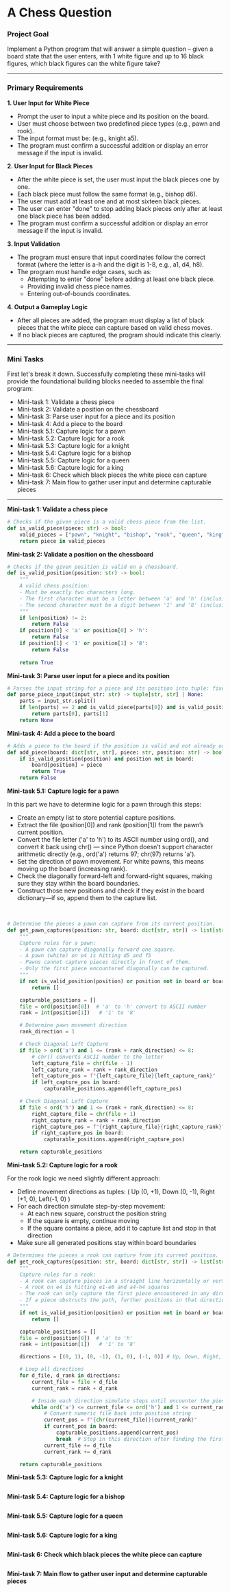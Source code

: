 # A Chess Question

### Project Goal

Implement a Python program that will answer a simple question – given a board state that the user enters, with 1 white figure and up to 16 black figures, which black figures can the white figure take?

---

### Primary Requirements

**1. User Input for White Piece**  
- Prompt the user to input a white piece and its position on the board.  
- User must choose between two predefined piece types (e.g., pawn and rook).  
- The input format must be: (e.g., knight a5).  
- The program must confirm a successful addition or display an error message if the input is invalid.  
   
**2. User Input for Black Pieces** 
- After the white piece is set, the user must input the black pieces one by one.  
- Each black piece must follow the same format (e.g., bishop d6).   
- The user must add at least one and at most sixteen black pieces.  
- The user can enter "done" to stop adding black pieces only after at least one black piece has been added.  
- The program must confirm a successful addition or display an error message if the input is invalid.  
   
**3. Input Validation**  
- The program must ensure that input coordinates follow the correct format (where the letter is a-h and the digit is 1-8, e.g., a1, d4, h8).  
- The program must handle edge cases, such as:
   -    Attempting to enter "done" before adding at least one black piece.
   -    Providing invalid chess piece names.
   -    Entering out-of-bounds coordinates.  

**4. Output a Gameplay Logic**
- After all pieces are added, the program must display a list of black pieces that the white piece can capture based on valid chess moves.  
- If no black pieces are captured, the program should indicate this clearly.  

---

### Mini Tasks

First let's break it down. Successfully completing these mini-tasks will provide the foundational building blocks needed to assemble the final program:

- Mini-task 1: Validate a chess piece
- Mini-task 2: Validate a position on the chessboard
- Mini-task 3: Parse user input for a piece and its position
- Mini-task 4: Add a piece to the board
- Mini-task 5.1: Capture logic for a pawn
- Mini-task 5.2: Capture logic for a rook
- Mini-task 5.3: Capture logic for a knight
- Mini-task 5.4: Capture logic for a bishop
- Mini-task 5.5: Capture logic for a queen
- Mini-task 5.6: Capture logic for a king
- Mini-task 6: Check which black pieces the white piece can capture
- Mini-task 7: Main flow to gather user input and determine capturable pieces

---

**Mini-task 1: Validate a chess piece**

```python
# Checks if the given piece is a valid chess piece from the list.
def is_valid_piece(piece: str) -> bool:
    valid_pieces = ["pawn", "knight", "bishop", "rook", "queen", "king"]
    return piece in valid_pieces
```

**Mini-task 2: Validate a position on the chessboard**

```python
# Checks if the given position is valid on a chessboard.
def is_valid_position(position: str) -> bool:
    """
    A valid chess position:
    - Must be exactly two characters long.
    - The first character must be a letter between 'a' and 'h' (inclusive).
    - The second character must be a digit between '1' and '8' (inclusive).
    """
    if len(position) != 2:
        return False
    if position[0] < 'a' or position[0] > 'h':
        return False    
    if position[1] < '1' or position[1] > '8':
        return False
    
    return True
```

**Mini-task 3: Parse user input for a piece and its position**

```python
# Parses the input string for a piece and its position into tuple: fixed size, ordered collection.
def parse_piece_input(input_str: str) -> tuple[str, str] | None:
    parts = input_str.split()
    if len(parts) == 2 and is_valid_piece(parts[0]) and is_valid_position(parts[1]):
        return parts[0], parts[1]
    return None
```

**Mini-task 4: Add a piece to the board**

```python
# Adds a piece to the board if the position is valid and not already occupied.
def add_piece(board: dict[str, str], piece: str, position: str) -> bool:
    if is_valid_position(position) and position not in board:
        board[position] = piece
        return True
    return False
```

**Mini-task 5.1: Capture logic for a pawn**

In this part we have to determine logic for a pawn through this steps:  
- Create an empty list to store potential capture positions.
- Extract the file (position[0]) and rank (position[1]) from the pawn’s current position.
- Convert the file letter ('a' to 'h') to its ASCII number using ord(), and convert it back using chr() — since Python</b>
  doesn’t support character arithmetic directly (e.g., ord('a') returns 97; chr(97) returns 'a').
- Set the direction of pawn movement. For white pawns, this means moving up the board (increasing rank).
- Check the diagonally forward-left and forward-right squares, making sure they stay within the board boundaries.
- Construct those new positions and check if they exist in the board dictionary—if so, append them to the capture list.
</br>

```python
# Determine the pieces a pawn can capture from its current position.
def get_pawn_captures(position: str, board: dict[str, str]) -> list[str]:
    """
    Capture rules for a pawn:
    - A pawn can capture diagonally forward one square.
    - A pawn (white) on e4 is hitting d5 and f5
    - Pawns cannot capture pieces directly in front of them.
    - Only the first piece encountered diagonally can be captured.
    """
    if not is_valid_position(position) or position not in board or board[position] != "pawn":
        return []

    capturable_positions = []
    file = ord(position[0])  # 'a' to 'h' convert to ASCII number
    rank = int(position[1])   # '1' to '8'

    # Determine pawn movement direction
    rank_direction = 1

    # Check Diagonal Left Capture
    if file > ord('a') and 1 <= (rank + rank_direction) <= 8:
        # chr() converts ASCII number to the letter
        left_capture_file = chr(file - 1)
        left_capture_rank = rank + rank_direction
        left_capture_pos = f"{left_capture_file}{left_capture_rank}"
        if left_capture_pos in board:
            capturable_positions.append(left_capture_pos)

    # Check Diagonal Left Capture
    if file < ord('h') and 1 <= (rank + rank_direction) <= 8:
        right_capture_file = chr(file + 1)
        right_capture_rank = rank + rank_direction
        right_capture_pos = f"{right_capture_file}{right_capture_rank}"
        if right_capture_pos in board:
            capturable_positions.append(right_capture_pos)

    return capturable_positions
```

**Mini-task 5.2: Capture logic for a rook**

For the rook logic we need slightly different approach:
- Define movement directions as tuples: ( Up (0, +1), Down (0, -1), Right (+1, 0), Left(-1, 0) )
- For each direction simulate step-by-step movement:
   - At each new square, construct the position string
   - If the square is empty, continue moving
   - If the square contains a piece, add it to capture list and stop in that direction
- Make sure all generated positions stay within board boundaries

```python
# Determines the pieces a rook can capture from its current position.
def get_rook_captures(position: str, board: dict[str, str]) -> list[str]:
    """
    Capture rules for a rook:
    - A rook can capture pieces in a straight line horizontally or vertically.
    - A rook on e4 is hitting e1-e8 and a4-h4 squares
    - The rook can only capture the first piece encountered in any direction.
    - If a piece obstructs the path, further positions in that direction are not reachable.
    """
    if not is_valid_position(position) or position not in board or board[position] != "rook":
        return []

    capturable_positions = []
    file = ord(position[0])  # 'a' to 'h'
    rank = int(position[1])   # '1' to '8'

    directions = [(0, 1), (0, -1), (1, 0), (-1, 0)] # Up, Down, Right, Left

    # Loop all directions
    for d_file, d_rank in directions:
        current_file = file + d_file
        current_rank = rank + d_rank

        # Inside each direction simulate steps until encounter the piece or go off board
        while ord('a') <= current_file <= ord('h') and 1 <= current_rank <= 8:
            # Convert numeric file back into position string
            current_pos = f"{chr(current_file)}{current_rank}"
            if current_pos in board:
                capturable_positions.append(current_pos)
                break  # Stop in this direction after finding the first piece
            current_file += d_file
            current_rank += d_rank

    return capturable_positions
```

**Mini-task 5.3: Capture logic for a knight**

```python
```

**Mini-task 5.4: Capture logic for a bishop**

```python
```

**Mini-task 5.5: Capture logic for a queen**

```python
```

**Mini-task 5.6: Capture logic for a king**

```python
```

**Mini-task 6: Check which black pieces the white piece can capture**

```python
```

**Mini-task 7: Main flow to gather user input and determine capturable pieces**

```python
```


